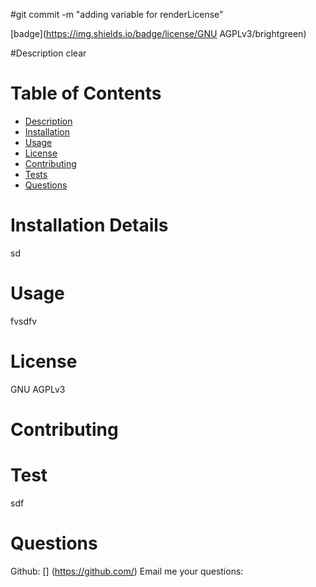 #git commit -m "adding variable for renderLicense"

  [badge](https://img.shields.io/badge/license/GNU AGPLv3/brightgreen)

  #Description
  clear

  # Table of Contents
  - [Description](#description)
  - [Installation](#installation)
  - [Usage](#usage)
  - [License](#license)
  - [Contributing](#contribution)
  - [Tests](#test)
  - [Questions](#questions)

  # Installation Details
  sd

  # Usage
  fvsdfv

  # License 
  GNU AGPLv3

  # Contributing
  

  # Test
  sdf

  # Questions
  
  Github: [] (https://github.com/)
  Email me your questions: 
